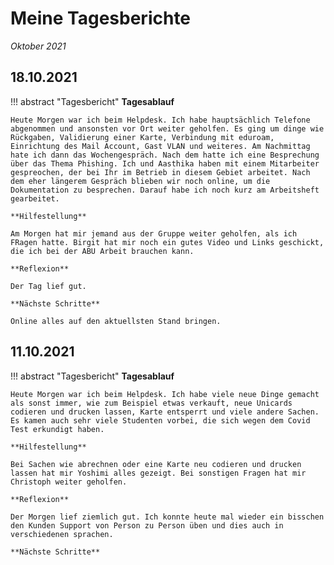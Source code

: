 # **Meine Tagesberichte**
*Oktober 2021*

## **18.10.2021**

!!! abstract "Tagesbericht"
    **Tagesablauf**

    Heute Morgen war ich beim Helpdesk. Ich habe hauptsächlich Telefone abgenommen und ansonsten vor Ort weiter geholfen. Es ging um dinge wie Rückgaben, Validierung einer Karte, Verbindung mit eduroam, Einrichtung des Mail Account, Gast VLAN und weiteres. Am Nachmittag hate ich dann das Wochengespräch. Nach dem hatte ich eine Besprechung über das Thema Phishing. Ich und Aasthika haben mit einem Mitarbeiter gespreochen, der bei Ihr im Betrieb in diesem Gebiet arbeitet. Nach dem eher längerem Gespräch blieben wir noch online, um die Dokumentation zu besprechen. Darauf habe ich noch kurz am Arbeitsheft gearbeitet.

    **Hilfestellung**

    Am Morgen hat mir jemand aus der Gruppe weiter geholfen, als ich FRagen hatte. Birgit hat mir noch ein gutes Video und Links geschickt, die ich bei der ABU Arbeit brauchen kann.

    **Reflexion**

    Der Tag lief gut.

    **Nächste Schritte**
  
    Online alles auf den aktuellsten Stand bringen.

## **11.10.2021**

!!! abstract "Tagesbericht"
    **Tagesablauf**

    Heute Morgen war ich beim Helpdesk. Ich habe viele neue Dinge gemacht als sonst immer, wie zum Beispiel etwas verkauft, neue Unicards codieren und drucken lassen, Karte entsperrt und viele andere Sachen. Es kamen auch sehr viele Studenten vorbei, die sich wegen dem Covid Test erkundigt haben.

    **Hilfestellung**

    Bei Sachen wie abrechnen oder eine Karte neu codieren und drucken lassen hat mir Yoshimi alles gezeigt. Bei sonstigen Fragen hat mir Christoph weiter geholfen.

    **Reflexion**

    Der Morgen lief ziemlich gut. Ich konnte heute mal wieder ein bisschen den Kunden Support von Person zu Person üben und dies auch in verschiedenen sprachen.

    **Nächste Schritte**
